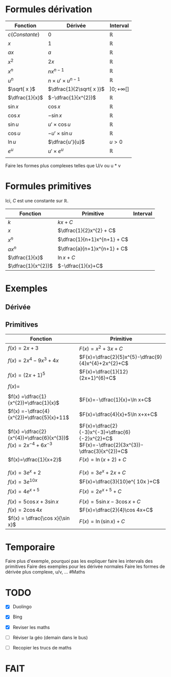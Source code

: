 # Formules dérivation
| Fonction | Dérivée | Interval |
| ---- | ---- | ---- |
| $c (Constante)$ | $0$ | $\mathbb{R}$ |
| $x$ | $1$ | $\mathbb{R}$ |
| $ax$ | $a$ | $\mathbb{R}$ |
| $x^{2}$ | $2x$ | $\mathbb{R}$ |
| $x^{n}$ | $nx^{n-1}$ | $\mathbb{R}$ |
| $u^{n}$ | $n\times u'\times u^{n-1}$ | $\mathbb{R}$ |
| $\sqrt{ x }$ | $\dfrac{1}{2\sqrt{ x }}$ | $]0;+\infty[]$ |
| $\dfrac{1}{x}$ | $-\dfrac{1}{x^{2}}$ | $\mathbb{R}$ |
| $\sin x$ | $\cos x$ | $\mathbb{R}$ |
| $\cos x$ | $-\sin x$ | $\mathbb{R}$ |
| $\sin u$ | $u'\times \cos u$ | $\mathbb{R}$ |
| $\cos u$ | $-u'\times \sin u$ | $\mathbb{R}$ |
| $\ln u$ | $\dfrac{u'}{u}$ | $u>0$ |
| $e^{ u }$ | $u'\times e^{ u }$ | $\mathbb{R}$ |
|  |  |  |
Faire les formes plus complexes telles que U/v ou u * v
# Formules primitives
Ici, $C$ est une constante sur $\mathbb{R}$.

| Fonction           | Primitive                   | Interval |
| ------------------ | --------------------------- | -------- |
| $k$                | $kx + C$                    |          |
| $x$                | $\dfrac{1}{2}x^{2} + C$     |          |
| $x^{n}$            | $\dfrac{1}{n+1}x^{n+1} + C$ |          |
| $ax^{n}$           | $\dfrac{a}{n+1}x^{n+1} + C$ |          |
| $\dfrac{1}{x}$     | $\ln x +C$                  |          |
| $\dfrac{1}{x^{2}}$ | $-\dfrac{1}{x}+C$           |          |

# Exemples
## Dérivée

## Primitives
| Fonction                                                             | Primitive                                                                                           |
| -------------------------------------------------------------------- | --------------------------------------------------------------------------------------------------- |
| $f(x) = 2x+3$                                                        | $F(x)=x^{2}+3x+C$                                                                                   |
| $f(x) =2x^{4}-9x^{3}+4x$                                             | $F(x)=\dfrac{2}{5}x^{5}-\dfrac{9}{4}x^{4}+2x^{2}+C$                                                 |
| $f(x)=(2x+1)^{5}$                                                    | $F(x)=\dfrac{1}{12}(2x+1)^{6}+C$                                                                    |
| $f(x)=$                                                              |                                                                                                     |
|                                                                      |                                                                                                     |
| $f(x) =\dfrac{1}{x^{2}}+\dfrac{1}{x}$                                | $F(x)=-\dfrac{1}{x}+\ln x+C$                                                                        |
| $f(x) =-\dfrac{4}{x^{2}}+\dfrac{5}{x}+11$                            | $F(x)=\dfrac{4}{x}+5\ln x+x+C$                                                                      |
| $f(x) =\dfrac{2}{x^{4}}+\dfrac{6}{x^{3}}$<br>$f(x) =2x^{-4}+6x^{-3}$ | $F(x)=\dfrac{2}{-3}x^{-3}+\dfrac{6}{-2}x^{2}+C$<br>$F(x)=-\dfrac{2}{3x^{3}}-\dfrac{3}{x^{2}}+C$<br> |
| $f(x)=\dfrac{1}{x+2}$                                                | $F(x)=\ln (x+2)+C$                                                                                  |
|                                                                      |                                                                                                     |
|                                                                      |                                                                                                     |
| $f(x)=3e^{ x }+2$                                                    | $F(x)=3e^{ x }+2x+C$                                                                                |
| $f(x)=3e^{ 10x }$                                                    | $F(x)=\dfrac{3}{10}e^{ 10x }+C$                                                                     |
| $f(x)=4e^{ x+5 }$                                                    | $F(x)=2e^{ x+5 }+C$                                                                                 |
|                                                                      |                                                                                                     |
| $f(x)=5\cos x+3\sin x$                                               | $F(x)=5\sin x-3\cos x+C$                                                                            |
| $f(x)=2\cos 4x$                                                      | $F(x)=\dfrac{2}{4}\cos 4x+C$                                                                        |
| $f(x) = \dfrac{\cos x}{\sin x}$                                      | $F(x)=\ln (\sin x)+C$                                                                               |


# Temporaire
Faire plus d'exemple, pourquoi pas les expliquer
faire les intervals des primitives
Faire des exemples pour les dérivée normales
Faire les formes de dérivée plus complexe, u/v, ...
#Maths


# TODO
- [x] Duolingo
- [x] Bing
- [x] Reviser les maths
- [ ] Réviser la géo (demain dans le bus)
- [ ] Recopier les trucs de maths


# FAIT